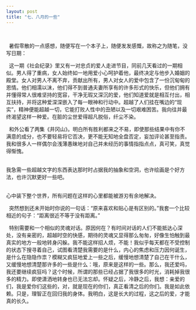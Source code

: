 ```yaml
---
layout: post
title: "七、八月的一些"
---
```

      

  暑假零散的一点感想，随便写在一个本子上，随便发发感慨，故称之为随笔，没写日期：  

  这一期《社会纪录》里又有一对忠贞的爱人走进节目，同前几天看过的一期相似。男人得了重病，女人始终如一地用爱小心呵护着他，最终决定与他步入婚姻的殿堂。女人对男人不离不弃，贡献出所有，男人对女人的爱中包含了一份沉甸甸的恩情。他们相濡以沫，他们得不到普通夫妻所享有的许多形式的快乐，但他们拥有并懂得常人很难坚持的宽容，干净无瑕又深沉的爱，他们知道爱就是相互付出，相互扶持，并将这种爱深深嵌入了每一眼神和行动中。超越了人们挂在嘴边的“现实”，精神便能超越一切，它能打败人性中的丑陋以及一切艰难困苦。我向往并最终渴望这样一种爱。在脏的尘世爱得超凡脱俗，纤尘不染。  

  和外公看了两集《井冈山》。明白所有胜利都来之不易，即使那些结果中有你不满意的成分，也不要轻易将它否决，更不能无知地全盘否定，妄加评论甚至指责。我和很多人一样偶尔会浅薄愚昧地对自己并未经历的事情指指点点，真可笑，真觉得惭愧。  

   
我急需一些超越文字的东西表达那时时占据我的抽象和空洞，也许绘画是个好方法，也许沉默更好一些吧。  

   
心中装下整个世界，所有问题在这样的心里都能被游刃有余地解决。  

  突然想到还未开始时你说的一句话：“原来喜欢和贴心是有区别的。”我套一个比较相近的句子：“距离很近不等于没有距离。”  

  特别需要和一个相似的灵魂对话。原因何在？有时间对话的人们不能抵达心深处，没有亲密的，超越时空的快感，期待的灵魂又显得那么匆匆，好像生怕触到最真实的地方一般地转身闪躲。我不能这样招人烦，不能！我似乎每天都在不受控制的状态下搜寻着自己，试图看清楚我需要的是什么，内心的焦虑和压力因何诞生，是什么在隐隐作祟？模糊又疯狂地爱上一些之后，缓慢地想清楚了自己在干什么，又缓慢地想清楚那许多的一些是什么：哦，原来是这样的一些。那么，我还爱吗，我还要继续疯狂吗？这个时候，所谓的那些已经占据了我很多的时光，消耗掉我很多的精力。即使潇洒地转身也已无法忘却。怀疑之后，冷静之后，我想：亲爱的们，我是爱你们这些的，对，就是现在的你们，真正看清之后的你们。我是如此依赖。只是，理智正在回归我的身体。我明白，这是长大的过程，这之后的爱，才能真的长久。  
 							  
		
